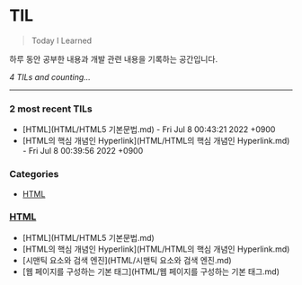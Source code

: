 # TIL
> Today I Learned

하루 동안 공부한 내용과 개발 관련 내용을 기록하는 공간입니다.


_4 TILs and counting..._

---

### 2 most recent TILs

- [HTML](HTML/HTML5 기본문법.md) - Fri Jul 8 00:43:21 2022 +0900
- [HTML의 핵심 개념인 Hyperlink](HTML/HTML의 핵심 개념인 Hyperlink.md) - Fri Jul 8 00:39:56 2022 +0900

### Categories

- [HTML](#HTML)

### [HTML](#HTML)
- [HTML](HTML/HTML5 기본문법.md)
- [HTML의 핵심 개념인 Hyperlink](HTML/HTML의 핵심 개념인 Hyperlink.md)
- [시맨틱 요소와 검색 엔진](HTML/시맨틱 요소와 검색 엔진.md)
- [웹 페이지를 구성하는 기본 태그](HTML/웹 페이지를 구성하는 기본 태그.md)

[1]: https://simonwillison.net/2020/Apr/20/self-rewriting-readme/
[2]: https://github.com/jbranchaud/til

